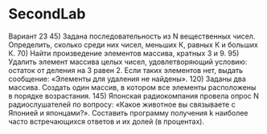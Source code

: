 # SecondLab
Вариант 23
45) Задана последовательность из N вещественных чисел. Определить, сколько среди них чисел, меньших К, равных К и больших К.
70) Найти произведение элементов массива, кратных 3 и 9.
95) Удалить элемент массива целых чисел, удовлетворяющий условию: остаток от деления на 3 равен 2. 
    Если таких элементов нет, выдать сообщение: «Элементы для удаления не найдены».
120) Заданы два массива. Создать один массив, в котором все элементы расположены в порядке возрастания.
145) Японская радиокомпания провела опрос N радиослушателей по вопросу: «Какое животное вы связываете с Японией и японцами?». 
     Составить программу получения k наиболее часто встречающихся ответов и их долей (в процентах).
